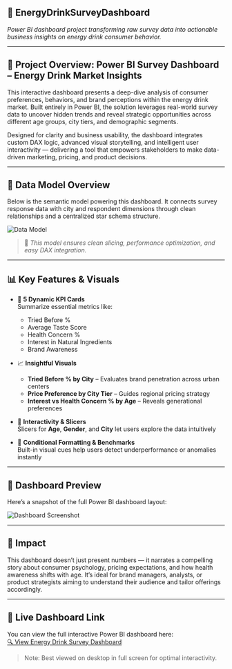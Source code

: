 ## 🥤 **EnergyDrinkSurveyDashboard**  
*Power BI dashboard project transforming raw survey data into actionable business insights on energy drink consumer behavior.*

---

## 📘 **Project Overview: Power BI Survey Dashboard – Energy Drink Market Insights**

This interactive dashboard presents a deep-dive analysis of consumer preferences, behaviors, and brand perceptions within the energy drink market. Built entirely in Power BI, the solution leverages real-world survey data to uncover hidden trends and reveal strategic opportunities across different age groups, city tiers, and demographic segments.

Designed for clarity and business usability, the dashboard integrates custom DAX logic, advanced visual storytelling, and intelligent user interactivity — delivering a tool that empowers stakeholders to make data-driven marketing, pricing, and product decisions.

---

## 🧩 **Data Model Overview**

Below is the semantic model powering this dashboard. It connects survey response data with city and respondent dimensions through clean relationships and a centralized star schema structure.

![Data Model](https://github.com/Kumster/EnergyDrinkSurveyDashboard/Dashboard)

> 📌 *This model ensures clean slicing, performance optimization, and easy DAX integration.*

---

## 📊 **Key Features & Visuals**
- 🧮 **5 Dynamic KPI Cards**  
   Summarize essential metrics like:  
   - Tried Before %  
   - Average Taste Score  
   - Health Concern %  
   - Interest in Natural Ingredients  
   - Brand Awareness  

- 📈 **Insightful Visuals**  
   - **Tried Before % by City** – Evaluates brand penetration across urban centers  
   - **Price Preference by City Tier** – Guides regional pricing strategy  
   - **Interest vs Health Concern % by Age** – Reveals generational preferences

- 🧭 **Interactivity & Slicers**  
   Slicers for **Age**, **Gender**, and **City** let users explore the data intuitively

- 🎯 **Conditional Formatting & Benchmarks**  
   Built-in visual cues help users detect underperformance or anomalies instantly

---

## 📸 **Dashboard Preview**

Here’s a snapshot of the full Power BI dashboard layout:

![Dashboard Screenshot](https://github.com/Kumster/your-repo-name/blob/main/Dashboard.png?raw=true)

---

## 🚀 **Impact**
This dashboard doesn’t just present numbers — it narrates a compelling story about consumer psychology, pricing expectations, and how health awareness shifts with age. It’s ideal for brand managers, analysts, or product strategists aiming to understand their audience and tailor offerings accordingly.

---

## 🔗 Live Dashboard Link

You can view the full interactive Power BI dashboard here:  
[🔍 View Energy Drink Survey Dashboard](https://app.powerbi.com/groups/me/reports/b2867319-7118-45eb-8e30-5f34d70ce48a/ReportSection?experience=power-bi)

> Note: Best viewed on desktop in full screen for optimal interactivity.
